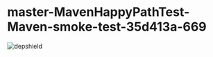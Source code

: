 # master-MavenHappyPathTest-Maven-smoke-test-35d413a-669

![depshield](https://ci.dev.depshield.sonatype.org/badges/depshield-ci/master-MavenHappyPathTest-Maven-smoke-test-35d413a-669/depshield.svg)